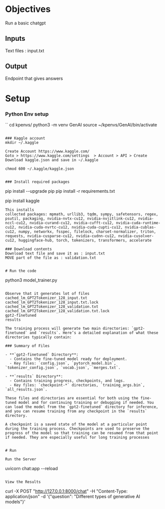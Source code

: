 # Objectives
Run a basic chatgpt

## Inputs
  Text files  : input.txt

## Output
  Endpoint that gives answers


# Setup

### Python Env setup
``
cd kpenvs/
python3 -m venv GenAI
source ~/kpenvs/GenAI/bin/activate
```

### Kaggle account
mkdir ~/.kaggle 

Create Account https://www.kaggle.com/
Goto > https://www.kaggle.com/settings  > Account > API > Create
Download kaggle.json and save in ~/.kaggle

chmod 600 ~/.kaggle/kaggle.json


### Install required packages

```
pip install --upgrade pip
pip install -r requirements.txt

pip install kaggle


```
This installs 
collected packages: mpmath, urllib3, tqdm, sympy, safetensors, regex, psutil, packaging, nvidia-nvtx-cu12, nvidia-nvjitlink-cu12, nvidia-nccl-cu12, nvidia-curand-cu12, nvidia-cufft-cu12, nvidia-cuda-runtime-cu12, nvidia-cuda-nvrtc-cu12, nvidia-cuda-cupti-cu12, nvidia-cublas-cu12, numpy, networkx, fsspec, filelock, charset-normalizer, triton, requests, nvidia-cusparse-cu12, nvidia-cudnn-cu12, nvidia-cusolver-cu12, huggingface-hub, torch, tokenizers, transformers, accelerate

### Download contents
Download text file and save it as : input.txt
MOVE part of the file as : validation.txt


# Run the code
```
python3 model_trainer.py
```

Observe that it generates lot of files
cached_lm_GPT2Tokenizer_128_input.txt
cached_lm_GPT2Tokenizer_128_input.txt.lock
cached_lm_GPT2Tokenizer_128_validation.txt 
cached_lm_GPT2Tokenizer_128_validation.txt.lock
gpt2-finetuned                             
results  

The training process will generate two main directories: `gpt2-finetuned` and `results`. Here’s a detailed explanation of what these directories typically contain:

### Summary of Files

- **`gpt2-finetuned` Directory**:
  - Contains the fine-tuned model ready for deployment.
  - Key files: `config.json`, `pytorch_model.bin`, `tokenizer_config.json`, `vocab.json`, `merges.txt`.

- **`results` Directory**:
  - Contains training progress, checkpoints, and logs.
  - Key files: `checkpoint-*` directories, `training_args.bin`, `all_results.json`.

These files and directories are essential for both using the fine-tuned model and for continuing training or debugging if needed. You can load the model from the `gpt2-finetuned` directory for inference, and you can resume training from any checkpoint in the `results` directory.

A checkpoint is a saved state of the model at a particular point during the training process. Checkpoints are used to preserve the progress of the model so that training can be resumed from that point if needed. They are especially useful for long training processes


# Run 

Run the Server
```
uvicorn chat:app --reload
```

View the Results

```
curl -X POST "http://127.0.0.1:8000/chat" -H "Content-Type: application/json" -d '{"question": "Different types of generative AI models"}'
```